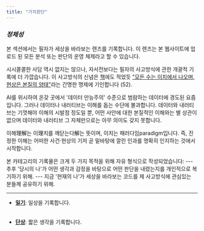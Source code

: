 ```yaml
---
title: "가치판단"
---
```


*<h3> 정체성 </h3>*

본 섹션에서는 필자가 세상을 바라보는 렌즈를 기록합니다. 이 렌즈는 본 웹사이트에 업로드 된 모든 분석 또는 판단의 운영 체제라고 할 수 있습니다.

시시콜콜한 사담 역시 없지는 않으나, 자서전보다는 필자의 사고방식에 관한 개괄적 기록에 더 가깝습니다. 이 사고방식의 신념은 [책][ref1]에도 적었듯 <u>"모든 수는 이치에서 나오며, 현상은 본질의 양태"</u>라는 간명한 명제에 기인합니다 (52).

AI를 위시하여 온갖 곳에서 '데이터 만능주의' 수준으로 범람하는 데이터에 경도된 요즘입니다. 그러나 데이터나 내러티브는 이해를 돕는 수단에 불과합니다. 데이터와 내러티브는 기껏해야 이해의 시발점 정도일 뿐, 어떤 사안에 대한 본질적인 이해와는 별 상관이 없으며 데이터와 내러티브 그 자체만으로는 아무 의미도 갖지 못합니다.

이해理解는 이理치를 깨닫는다解는 뜻이며, 이치는 패러다임paradigm입니다. 즉, 진정한 이해는 어떠한 사건·현상의 기저 곧 밑바탕에 깔린 인과를 명확히 인지하는 것에서 시작합니다.

본 카테고리의 기록물은 크게 두 가지 목적을 위해 자유 형식으로 작성되었습니다:
--- 추후 '당시의 나'가 어떤 생각과 감정을 바탕으로 어떤 판단을 내렸는지를 개인적으로 복기하기 위해.
--- 지금 '현재의 나'가 세상을 바라보는 코드를 제 사고방식에 관심있는 분들께 공유하기 위해.

[ref1]: https://www.aladin.co.kr/shop/wproduct.aspx?ItemId=285116786

---

- **[일기][ref2]**: 일상을 기록합니다. <br><br>

- **[단상][ref3]**: 짧은 생각을 기록합니다.

[ref2]: https://snowballassociates.com/ko/diary/
[ref3]: https://snowballassociates.com/ko/passingthoughts/